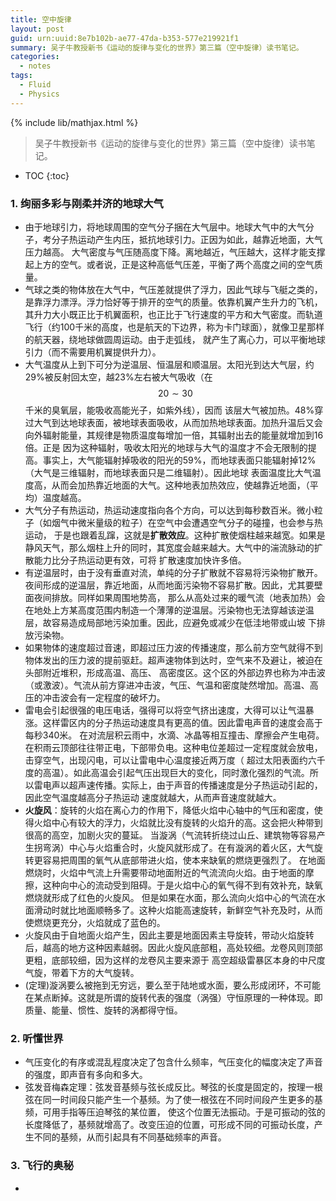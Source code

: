 ```yaml
---
title: 空中旋律
layout: post
guid: urn:uuid:8e7b102b-ae77-47da-b353-577e219921f1
summary: 吴子牛教授新书《运动的旋律与变化的世界》第三篇（空中旋律）读书笔记。
categories:
  - notes
tags:
  - Fluid
  - Physics
---
```


{% include lib/mathjax.html %}


> 吴子牛教授新书《运动的旋律与变化的世界》第三篇（空中旋律）读书笔记。


* TOC
{:toc}

### 1. 绚丽多彩与刚柔并济的地球大气

- 由于地球引力，将地球周围的空气分子捆在大气层中。地球大气中的大气分子，考分子热运动产生内压，抵抗地球引力。正因为如此，越靠近地面，大气压力越高。
  大气密度与气压随高度下降。离地越近，气压越大，这样才能支撑起上方的空气。或者说，正是这种高低气压差，平衡了两个高度之间的空气质量。
- 气球之类的物体放在大气中，气压差就提供了浮力，因此气球与飞艇之类的，是靠浮力漂浮。浮力恰好等于排开的空气的质量。依靠机翼产生升力的飞机，
  其升力大小既正比于机翼面积，也正比于飞行速度的平方和大气密度。而轨道飞行（约100千米的高度，也是航天的下边界，称为卡门球面），就像卫星那样的航天器，绕地球做圆周运动。由于走弧线，
  就产生了离心力，可以平衡地球引力（而不需要用机翼提供升力）。
- 大气温度从上到下可分为逆温层、恒温层和顺温层。太阳光到达大气层，约29%被反射回太空，越23%左右被大气吸收（在$$20\sim 30$$千米的臭氧层，能吸收高能光子，如紫外线），因而
  该层大气被加热。48%穿过大气到达地球表面，被地球表面吸收，从而加热地球表面。加热升温后又会向外辐射能量，其规律是物质温度每增加一倍，其辐射出去的能量就增加到16倍。正是
  因为这种辐射，吸收太阳光的地球与大气的温度才不会无限制的提高。事实上，大气能辐射掉吸收的阳光的59%，而地球表面只能辐射掉12%（大气是三维辐射，而地球表面只是二维辐射）。因此地球
  表面温度比大气温度高，从而会加热靠近地面的大气。这种地表加热效应，使越靠近地面，（平均）温度越高。
- 大气分子有热运动，热运动速度指向各个方向，可以达到每秒数百米。微小粒子（如烟气中微米量级的粒子）在空气中会遭遇空气分子的碰撞，也会参与热运动，
  于是也跟着乱蹿，这就是**扩散效应**。这种扩散使烟柱越来越宽。如果是静风天气，那么烟柱上升的同时，其宽度会越来越大。大气中的湍流脉动的扩散能力比分子热运动更有效，可将
  扩散速度加快许多倍。
- 有逆温层时，由于没有垂直对流，单纯的分子扩散就不容易将污染物扩散开。夜间形成的逆温层，靠近地面，从而地面污染物不容易扩散。因此，尤其要壁面夜间排放。同样如果周围地势高，
  那么从高处过来的暖气流（地表加热）会在地处上方某高度范围内制造一个薄薄的逆温层。污染物也无法穿越该逆温层，故容易造成局部地污染加重。因此，应避免或减少在低洼地带或山坡
  下排放污染物。
- 如果物体的速度超过音速，即超过压力波的传播速度，那么前方空气就得不到物体发出的压力波的提前驱赶。超声速物体到达时，空气来不及避让，被迫在头部附近堆积，形成高温、高压、
  高密度区。这个区的外部边界也称为冲击波（或激波）。气流从前方穿进冲击波，气压、气温和密度陡然增加。高温、高压的冲击波会有一定程度的破坏力。
- 雷电会引起很强的电压电话，强得可以将空气挤出速度，大得可以让气温暴涨。这样雷区内的分子热运动速度具有更高的值。因此雷电声音的速度会高于每秒340米。
  在对流层积云雨中，水滴、冰晶等相互撞击、摩擦会产生电荷。在积雨云顶部往往带正电，下部带负电。这种电位差超过一定程度就会放电，击穿空气，出现闪电，可以让雷电中心温度接近两万度（
  超过太阳表面约六千度的高温）。如此高温会引起气压出现巨大的变化，同时激化强烈的气流。所以雷电声以超声速传播。实际上，由于声音的传播速度是分子热运动引起的，因此空气温度越高分子热运动
  速度就越大，从而声音速度就越大。
- **火旋风**：旋转的火焰在离心力的作用下，降低火焰中心轴中的气压和密度，使得火焰中心有较大的浮力，火焰就比没有旋转的火焰升的高。这会把火种带到很高的高空，加剧火灾的蔓延。
  当漩涡（气流转折绕过山丘、建筑物等容易产生拐弯涡）中心与火焰重合时，火旋风就形成了。在有漩涡的着火区，大气旋转更容易把周围的氧气从底部带进火焰，使本来缺氧的燃烧更强烈了。
  在地面燃烧时，火焰中气流上升需要带动地面附近的气流流向火焰。由于地面的摩擦，这种向中心的流动受到阻碍。于是火焰中心的氧气得不到有效补充，缺氧燃烧就形成了红色的火旋风。
  但是如果在水面，那么流向火焰中心的气流在水面滑动时就比地面顺畅多了。这种火焰能高速旋转，新鲜空气补充及时，从而使燃烧更充分，火焰就成了蓝色的。
- 火旋风由于自地面火焰产生，因此主要是地面因素主导旋转，带动火焰旋转后，越高的地方这种因素越弱。因此火旋风底部粗，高处较细。龙卷风则顶部更粗，底部较细，因为这样的龙卷风主要来源于
  高空超级雷暴区本身的中尺度气旋，带着下方的大气旋转。
- (定理)漩涡要么被拖到无穷远，要么至于陆地或水面，要么形成闭环，不可能在某点断掉。这就是所谓的旋转代表的强度（涡强）守恒原理的一种体现。即质量、能量、惯性、旋转的涡都得守恒。

### 2. 听懂世界

- 气压变化的有序或混乱程度决定了包含什么频率，气压变化的幅度决定了声音的强度，即声音有多向和多大。
- 弦发音梅森定理：弦发音基频与弦长成反比。琴弦的长度是固定的，按理一根弦在同一时间段只能产生一个基频。为了使一根弦在不同时间段产生更多的基频，可用手指等压迫琴弦的某位置，
  使这个位置无法振动。于是可振动的弦的长度降低了，基频就增高了。改变压迫的位置，可形成不同的可振动长度，产生不同的基频，从而引起具有不同基础频率的声音。

### 3. 飞行的奥秘

- 
